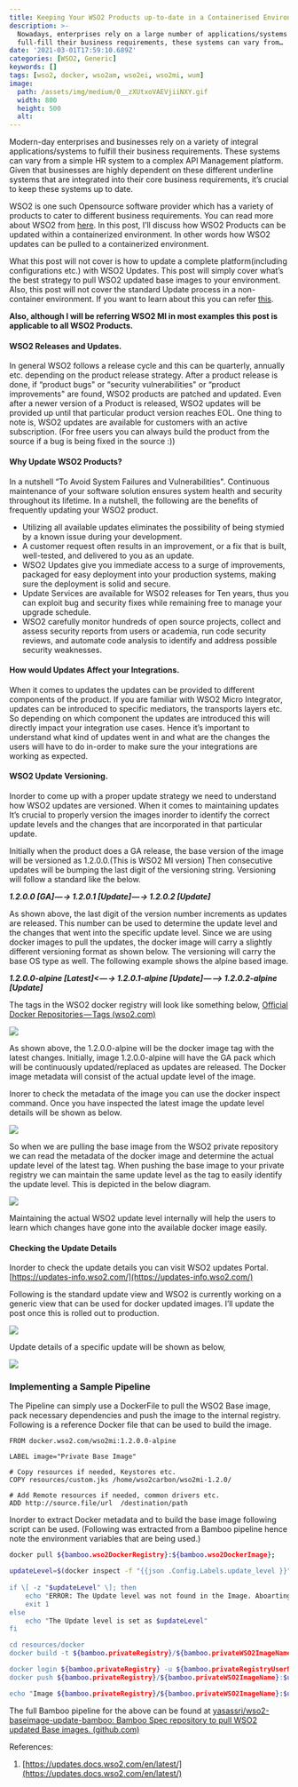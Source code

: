 ```yaml
---
title: Keeping Your WSO2 Products up-to-date in a Containerised Environment
description: >-
  Nowadays, enterprises rely on a large number of applications/systems to
  full-fill their business requirements, these systems can vary from…
date: '2021-03-01T17:59:10.689Z'
categories: [WSO2, Generic]
keywords: []
tags: [wso2, docker, wso2am, wso2ei, wso2mi, wum]
image:
  path: /assets/img/medium/0__zXUtxoVAEVjiiNXY.gif
  width: 800
  height: 500
  alt:
---
```

Modern-day enterprises and businesses rely on a variety of integral applications/systems to fulfill their business requirements. These systems can vary from a simple HR system to a complex API Management platform. Given that businesses are highly dependent on these different underline systems that are integrated into their core business requirements, it’s crucial to keep these systems up to date.

WSO2 is one such Opensource software provider which has a variety of products to cater to different business requirements. You can read more about WSO2 from [here](https://wso2.com/). In this post, I’ll discuss how WSO2 Products can be updated within a containerized environment. In other words how WSO2 updates can be pulled to a containerized environment.

What this post will not cover is how to update a complete platform(including configurations etc.) with WSO2 Updates. This post will simply cover what’s the best strategy to pull WSO2 updated base images to your environment. Also, this post will not cover the standard Update process in a non-container environment. If you want to learn about this you can refer [this](https://updates.docs.wso2.com/en/latest/updates/overview/).

**Also, although I will be referring WSO2 MI in most examples this post is applicable to all WSO2 Products.**

#### WSO2 Releases and Updates.

In general WSO2 follows a release cycle and this can be quarterly, annually etc. depending on the product release strategy. After a product release is done, if “product bugs" or “security vulnerabilities" or “product improvements" are found, WSO2 products are patched and updated. Even after a newer version of a Product is released, WSO2 updates will be provided up until that particular product version reaches EOL. One thing to note is, WSO2 updates are available for customers with an active subscription. (For free users you can always build the product from the source if a bug is being fixed in the source :))

#### Why Update WSO2 Products?

In a nutshell “To Avoid System Failures and Vulnerabilities". Continuous maintenance of your software solution ensures system health and security throughout its lifetime. In a nutshell, the following are the benefits of frequently updating your WSO2 product.

*   Utilizing all available updates eliminates the possibility of being stymied by a known issue during your development.
*   A customer request often results in an improvement, or a fix that is built, well-tested, and delivered to you as an update.
*   WSO2 Updates give you immediate access to a surge of improvements, packaged for easy deployment into your production systems, making sure the deployment is solid and secure.
*   Update Services are available for WSO2 releases for Ten years, thus you can exploit bug and security fixes while remaining free to manage your upgrade schedule.
*   WSO2 carefully monitor hundreds of open source projects, collect and assess security reports from users or academia, run code security reviews, and automate code analysis to identify and address possible security weaknesses.

#### How would Updates Affect your Integrations.

When it comes to updates the updates can be provided to different components of the product. If you are familiar with WSO2 Micro Integrator, updates can be introduced to specific mediators, the transports layers etc. So depending on which component the updates are introduced this will directly impact your integration use cases. Hence it’s important to understand what kind of updates went in and what are the changes the users will have to do in-order to make sure the your integrations are working as expected.

#### WSO2 Update Versioning.

Inorder to come up with a proper update strategy we need to understand how WSO2 updates are versioned. When it comes to maintaining updates It’s crucial to properly version the images inorder to identify the correct update levels and the changes that are incorporated in that particular update.

Initially when the product does a GA release, the base version of the image will be versioned as 1.2.0.0.(This is WSO2 MI version) Then consecutive updates will be bumping the last digit of the versioning string. Versioning will follow a standard like the below.

**_1.2.0.0 \[GA\] — -> 1.2.0.1 \[Update\] — -> 1.2.0.2 \[Update\]_**

As shown above, the last digit of the version number increments as updates are released. This number can be used to determine the update level and the changes that went into the specific update level. Since we are using docker images to pull the updates, the docker image will carry a slightly different versioning format as shown below. The versioning will carry the base OS type as well. The following example shows the alpine based image.

**_1.2.0.0-alpine \[Latest\]< — -> 1.2.0.1-alpine \[Update\] — --> 1.2.0.2-alpine \[Update\]_**

The tags in the WSO2 docker registry will look like something below, [Official Docker Repositories — Tags (wso2.com)](https://docker.wso2.com/tags.php?repo=wso2mi)

![](/assets/img/medium/1__pasSFg8yn7jzc4ZiYomsYA.png)

As shown above, the 1.2.0.0-alpine will be the docker image tag with the latest changes. Initially, image 1.2.0.0-alpine will have the GA pack which will be continuously updated/replaced as updates are released. The Docker image metadata will consist of the actual update level of the image.

Inorer to check the metadata of the image you can use the docker inspect command. Once you have inspected the latest image the update level details will be shown as below.

![](/assets/img/medium/1__133H0394uzqjtj81E3wHNw.png)

So when we are pulling the base image from the WSO2 private repository we can read the metadata of the docker image and determine the actual update level of the latest tag. When pushing the base image to your private registry we can maintain the same update level as the tag to easily identify the update level. This is depicted in the below diagram.

![](/assets/img/medium/1__r29x8LVTTyIhilR9mJcUXw.png)

Maintaining the actual WSO2 update level internally will help the users to learn which changes have gone into the available docker image easily.

#### Checking the Update Details

Inorder to check the update details you can visit WSO2 updates Portal. [https://updates-info.wso2.com/](https://updates-info.wso2.com/)

Following is the standard update view and WSO2 is currently working on a generic view that can be used for docker updated images. I’ll update the post once this is rolled out to production.

![](/assets/img/medium/1__hMqWrYtwOVcw__k64OsdLsw.png)

Update details of a specific update will be shown as below,

![](/assets/img/medium/1__6HyJdJHPODTPOmc9UkEjpw.png)

### Implementing a Sample Pipeline

The Pipeline can simply use a DockerFile to pull the WSO2 Base image, pack necessary dependencies and push the image to the internal registry. Following is a reference Docker file that can be used to build the image.

```docker
FROM docker.wso2.com/wso2mi:1.2.0.0-alpine  
   
LABEL image="Private Base Image"  
   
# Copy resources if needed, Keystores etc.  
COPY resources/custom.jks /home/wso2carbon/wso2mi-1.2.0/  
   
# Add Remote resources if needed, common drivers etc.  
ADD http://source.file/url  /destination/path
```

Inorder to extract Docker metadata and to build the base image following script can be used. (Following was extracted from a Bamboo pipeline hence note the environment variables that are being used.)

```sh
docker pull ${bamboo.wso2DockerRegistry}:${bamboo.wso2DockerImage};  

updateLevel=$(docker inspect -f "{{json .Config.Labels.update_level }}" ${bamboo.wso2DockerRegistry}:${bamboo.wso2DockerImage} | tr -d \\")  
   
if \[ -z "$updateLevel" \]; then  
    echo "ERROR: The Update level was not found in the Image. Aboarting the process!!"  
    exit 1  
else  
    echo "The Update level is set as $updateLevel"   
fi  

cd resources/docker  
docker build -t ${bamboo.privateRegistry}/${bamboo.privateWSO2ImageName}:$updateLevel.${bamboo.buildNumber} .  

docker login ${bamboo.privateRegistry} -u ${bamboo.privateRegistryUserName} -p ${bamboo.privateRegistryPassword}  
docker push ${bamboo.privateRegistry}/${bamboo.privateWSO2ImageName}:$updateLevel.${bamboo.buildNumber}  

echo "Image ${bamboo.privateRegistry}/${bamboo.privateWSO2ImageName}:$updateLevel.${bamboo.buildNumber} pushed Successfully!"
```

The full Bamboo pipeline for the above can be found at [yasassri/wso2-baseimage-update-bamboo: Bamboo Spec repository to pull WSO2 updated Base images. (github.com)](https://github.com/yasassri/wso2-baseimage-update-bamboo)

References:

1. [https://updates.docs.wso2.com/en/latest/](https://updates.docs.wso2.com/en/latest/)